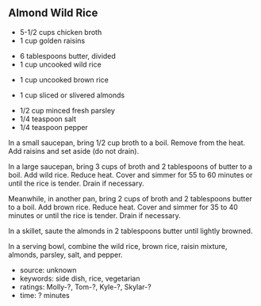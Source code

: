 Almond Wild Rice
----------------

- 5-1/2 cups chicken broth
- 1 cup golden raisins
<!-- -->
- 6 tablespoons butter, divided
- 1 cup uncooked wild rice
<!-- -->
- 1 cup uncooked brown rice
<!-- -->
- 1 cup sliced or slivered almonds
<!-- -->
- 1/2 cup minced fresh parsley
- 1/4 teaspoon salt
- 1/4 teaspoon pepper

In a small saucepan, bring 1/2 cup broth to a boil.  Remove from the
heat.  Add raisins and set aside (do not drain).

In a large saucepan, bring 3 cups of broth and 2 tablespoons of butter
to a boil.  Add wild rice.  Reduce heat.  Cover and simmer for 55 to
60 minutes or until the rice is tender.  Drain if necessary.

Meanwhile, in another pan, bring 2 cups of broth and 2 tablespoons
butter to a boil.  Add brown rice.  Reduce heat.  Cover and simmer for
35 to 40 minutes or until the rice is tender.  Drain if necessary.

In a skillet, saute the almonds in 2 tablespoons butter until lightly
browned.

In a serving bowl, combine the wild rice, brown rice, raisin mixture,
almonds, parsley, salt, and pepper.

- source: unknown
- keywords: side dish, rice, vegetarian
- ratings: Molly-?, Tom-?, Kyle-?, Skylar-?
- time: ? minutes

